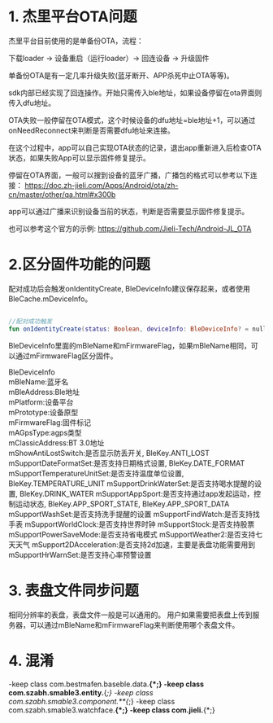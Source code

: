 # 1. 杰里平台OTA问题

杰里平台目前使用的是单备份OTA，流程：

下载loader -> 设备重启（运行loader）-> 回连设备 -> 升级固件

单备份OTA是有一定几率升级失败(蓝牙断开、APP杀死中止OTA等等)。

sdk内部已经实现了回连操作。开始只需传入ble地址，如果设备停留在ota界面则传入dfu地址。

OTA失败一般停留在OTA模式，这个时候设备的dfu地址=ble地址+1，可以通过onNeedReconnect来判断是否需要dfu地址来连接。

在这个过程中，app可以自己实现OTA状态的记录，退出app重新进入后检查OTA状态，如果失败App可以显示固件修复提示。

停留在OTA界面，一般可以搜到设备的蓝牙广播，广播包的格式可以参考以下连接：
https://doc.zh-jieli.com/Apps/Android/ota/zh-cn/master/other/qa.html#x300b

app可以通过广播来识别设备当前的状态，判断是否需要显示固件修复提示。

也可以参考这个官方的示例:
https://github.com/Jieli-Tech/Android-JL_OTA

# 2.区分固件功能的问题

配对成功后会触发onIdentityCreate, BleDeviceInfo建议保存起来，或者使用BleCache.mDeviceInfo。

```kotlin

//配对成功触发
fun onIdentityCreate(status: Boolean, deviceInfo: BleDeviceInfo? = null) {}

```
BleDeviceInfo里面的mBleName和mFirmwareFlag，如果mBleName相同，可以通过mFirmwareFlag区分固件。

BleDeviceInfo  
mBleName:蓝牙名  
mBleAddress:Ble地址  
mPlatform:设备平台  
mPrototype:设备原型  
mFirmwareFlag:固件标记  
mAGpsType:agps类型  
mClassicAddress:BT 3.0地址  
mShowAntiLostSwitch:是否显示防丢开关, BleKey.ANTI_LOST
mSupportDateFormatSet:是否支持日期格式设置, BleKey.DATE_FORMAT
mSupportTemperatureUnitSet:是否支持温度单位设置, BleKey.TEMPERATURE_UNIT
mSupportDrinkWaterSet:是否支持喝水提醒的设置, BleKey.DRINK_WATER
mSupportAppSport:是否支持通过app发起运动，控制运动状态, BleKey.APP_SPORT_STATE, BleKey.APP_SPORT_DATA
mSupportWashSet:是否支持洗手提醒的设置
mSupportFindWatch:是否支持找手表
mSupportWorldClock:是否支持世界时钟
mSupportStock:是否支持股票
mSupportPowerSaveMode:是否支持省电模式
mSupportWeather2:是否支持七天天气
mSupport2DAcceleration:是否支持2d加速，主要是表盘功能需要用到
mSupportHrWarnSet:是否支持心率预警设置

# 3. 表盘文件同步问题

相同分辨率的表盘，表盘文件一般是可以通用的。
用户如果需要把表盘上传到服务器，可以通过mBleName和mFirmwareFlag来判断使用哪个表盘文件。

# 4. 混淆
-keep class com.bestmafen.baseble.data.**{*;}
-keep class com.szabh.smable3.entity.**{*;}
-keep class com.szabh.smable3.component.**{*;}
-keep class com.szabh.smable3.watchface.**{*;}
-keep class com.jieli.**{*;}